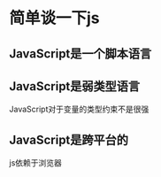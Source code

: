 # 简单谈一下js  

## JavaScript是一个脚本语言  

## JavaScript是弱类型语言  

JavaScript对于变量的类型约束不是很强  

## JavaScript是跨平台的  

js依赖于浏览器  